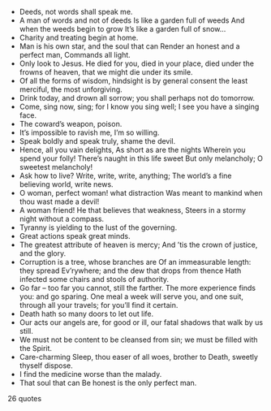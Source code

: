  - Deeds, not words shall speak me.
 - A man of words and not of deeds Is like a garden full of weeds And when the weeds begin to grow It’s like a garden full of snow...
 - Charity and treating begin at home.
 - Man is his own star, and the soul that can Render an honest and a perfect man, Commands all light.
 - Only look to Jesus. He died for you, died in your place, died under the frowns of heaven, that we might die under its smile.
 - Of all the forms of wisdom, hindsight is by general consent the least merciful, the most unforgiving.
 - Drink today, and drown all sorrow; you shall perhaps not do tomorrow.
 - Come, sing now, sing; for I know you sing well; I see you have a singing face.
 - The coward’s weapon, poison.
 - It’s impossible to ravish me, I’m so willing.
 - Speak boldly and speak truly, shame the devil.
 - Hence, all you vain delights, As short as are the nights Wherein you spend your folly! There’s naught in this life sweet But only melancholy; O sweetest melancholy!
 - Ask how to live? Write, write, write, anything; The world’s a fine believing world, write news.
 - O woman, perfect woman! what distraction Was meant to mankind when thou wast made a devil!
 - A woman friend! He that believes that weakness, Steers in a stormy night without a compass.
 - Tyranny is yielding to the lust of the governing.
 - Great actions speak great minds.
 - The greatest attribute of heaven is mercy; And ’tis the crown of justice, and the glory.
 - Corruption is a tree, whose branches are Of an immeasurable length: they spread Ev’rywhere; and the dew that drops from thence Hath infected some chairs and stools of authority.
 - Go far – too far you cannot, still the farther. The more experience finds you: and go sparing. One meal a week will serve you, and one suit, through all your travels; for you’ll find it certain.
 - Death hath so many doors to let out life.
 - Our acts our angels are, for good or ill, our fatal shadows that walk by us still.
 - We must not be content to be cleansed from sin; we must be filled with the Spirit.
 - Care-charming Sleep, thou easer of all woes, brother to Death, sweetly thyself dispose.
 - I find the medicine worse than the malady.
 - That soul that can Be honest is the only perfect man.

26 quotes